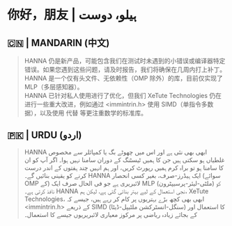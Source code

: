 # 你好，朋友 | ہیلو، دوست  

## 🇨🇳 | MANDARIN (中文)
> HANNA 仍是新产品，可能包含我们在测试时未遇到的小错误或编译器特定错误。如果您遇到这些问题，请及时报告，我们将确保在几周内打上补丁。
HANNA 是一个仅有头文件、无依赖性（OMP 除外）的库，目前仅实现了 MLP（多层感知器）。  
HANNA 已针对私人使用进行了优化，但我们 XeTute Technologies 仍在进行一些重大改进，例如通过 <immintrin.h> 使用 SIMD（单指令多数据），以及使用 <valarray> 代替 <vector> 等更注重数学的标准库。  

## 🇵🇰 | URDU (اردو)
> HANNA ابھی بھی نئی ہے اور اس میں چھوٹے بگ یا کمپائلر سے مخصوص غلطیاں ہو سکتی ہیں جن کا ہمیں ٹیسٹنگ کے دوران سامنا نہیں ہوا۔ اگر آپ کو ان کا سامنا ہو تو براہ کرم ہمیں رپورٹ کریں، اور ہم انہیں چند ہفتوں کے اندر درست کرنے کو یقینی بنائیں گے۔
HANNA ایک ہیڈرز-صرف، بغیر کسی انحصار (سوائے OMP کے) لائبریری ہے جو فی الحال صرف ایک MLP (ملٹی-لیئر-پرسیپٹرون) کو نافذ کرتی ہے۔
HANNA نجی استعمال کے لیے بہتر بنائی گئی ہے، لیکن ہم، XeTute Technologies، ابھی بھی کچھ بڑے بہتریوں پر کام کر رہے ہیں، جیسے کہ <immintrin.h> کے ذریعے SIMD (سنگل-انسٹرکشن ملٹیپل-ڈیٹا) کا استعمال اور <vector> کے بجائے زیادہ ریاضی پر مرکوز معیاری لائبریریوں جیسے <valarray> کا استعمال۔
